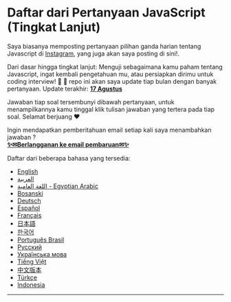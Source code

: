 # Daftar dari Pertanyaan JavaScript (Tingkat Lanjut)

Saya biasanya memposting pertanyaan pilihan ganda harian tentang Javascript di [Instagram](https://www.instagram.com/theavocoder), yang juga akan saya posting di sini!.

Dari dasar hingga tingkat lanjut: Menguji sebagaimana kamu paham tentang Javascript, ingat kembali pengetahuan mu, atau persiapkan dirimu untuk coding interview! :muscle: :rocket: repo ini akan saya update tiap bulan dengan banyak pertanyaan. Update terakhir: <a href=#20190817><b>17 Agustus</b></a>

Jawaban tiap soal tersembunyi dibawah pertanyaan, untuk menampilkannya kamu tinggal klik tulisan jawaban yang tertera pada tiap soal. Selamat berjuang :heart:

Ingin mendapatkan pemberitahuan email setiap kali saya menambahkan jawaban ? <br /> <a target="_blank" href="https://www.theavocoder.com/subscribe"><b>✨✉Berlangganan ke email pembaruan✉✨</b></a>

Daftar dari beberapa bahasa yang tersedia:

- [English](../en-EN/README.md)
- [العربية](../ar-AR/README_AR.md)
- [اللغة العامية - Egyptian Arabic](../ar-EG/README_ar-EG.md)
- [Bosanski](../bs-BS/README-bs_BS.md)
- [Deutsch](../de-DE/README-de_DE.md)
- [Español](../es-ES/README-ES.md)
- [Français](../fr-FR/README_fr-FR.md)
- [日本語](../ja-JA/README-ja_JA.md)
- [한국어](../ko-KR/README-ko_KR.md)
- [Português Brasil](../pt-BR/README_pt_BR.md)
- [Русский](../ru-RU/README.md)
- [Українська мова](../ua-UA/README-ua_UA.md)
- [Tiếng Việt](../vi-VI/README-vi.md)
- [中文版本](../zh-CN/README-zh_CN.md)
- [Türkçe](../tr-TR/README-tr_TR.md)
- [Indonesia](./README-id_ID.md)

---
